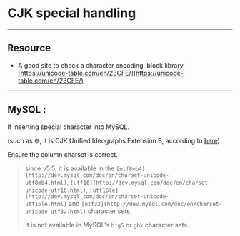 # CJK special handling

---

## Resource

- A good site to check a character encoding, block library - [https://unicode-table.com/en/23CFE/](https://unicode-table.com/en/23CFE/)

---

## MySQL :

If inserting special character into MySQL.

(such as `𣳾`, it is CJK Unified Ideographs Extension B, according to [here](https://unicode-table.com/en/23CFE/))

Ensure the column charset is correct.

> since v5.5, it is available in the `[utf8mb4](http://dev.mysql.com/doc/en/charset-unicode-utf8mb4.html)`, `[utf16](http://dev.mysql.com/doc/en/charset-unicode-utf16.html)`, `[utf16le](http://dev.mysql.com/doc/en/charset-unicode-utf16le.html)` and `[utf32](http://dev.mysql.com/doc/en/charset-unicode-utf32.html)` character sets.
> 
> 
> It is not available in MySQL's `big5` or `gbk` character sets.
>